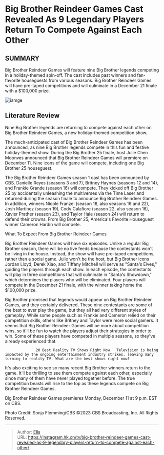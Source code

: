 # Big Brother Reindeer Games Cast Revealed As 9 Legendary Players Return To Compete Against Each Other


## SUMMARY 



  Big Brother Reindeer Games will feature nine Big Brother legends competing in a holiday-themed spin-off.   The cast includes past winners and fan-favorite houseguests from various seasons.   Big Brother Reindeer Games will have pre-taped competitions and will culminate in a December 21 finale with a $100,000 prize.  

![iamge](https://static1.srcdn.com/wordpress/wp-content/uploads/2023/11/big-brother-reindeer-games-season-1-schedule-unveiled.jpg)

## Literature Review
Nine Big Brother legends are returning to compete against each other on Big Brother Reindeer Games, a new holiday-themed competition show.




The much-anticipated cast of Big Brother Reindeer Games has been announced, as nine Big Brother legends compete in this fun and festive holiday-themed show. During the Big Brother 25 finale, host Julie Chen Moonves announced that Big Brother Reindeer Games will premiere on December 11. Nine icons of the game will compete, including one Big Brother 25 houseguest.




The Big Brother Reindeer Games season 1 cast has been announced by CBS. Danielle Reyes (seasons 3 and 7), Britney Haynes (seasons 12 and 14), and Frankie Grande (season 16) will compete. They kicked off Big Brother 25 by accidentally unleashing the multiverses via the Time Laser and returned during the season finale to announce Big Brother Reindeer Games. In addition, winners Nicole Franzel (season 18, also seasons 16 and 22), Josh Martinez (season 19), Cody Calafiore (season 22, also season 16), Xavier Prather (season 23), and Taylor Hale (season 24) will return to defend their crowns. From Big Brother 25, America&#39;s Favorite Houseguest winner Cameron Hardin will compete.


 What To Expect From Big Brother Reindeer Games 
          

Big Brother Reindeer Games will have six episodes. Unlike a regular Big Brother season, there will be no live feeds because the contestants won&#39;t be living in the house. Instead, the show will have pre-taped competitions, rather than a social game. Julie won&#39;t be the host, but Big Brother icons Jordan Lloyd, Derek Xiao, and Tiffany Mitchell will serve as &#34;Santa&#39;s Elves,&#34; guiding the players through each show. In each episode, the contestants will play in three competitions that will culminate in &#34;Santa&#39;s Showdown,&#34; which determines the players who will be eliminated. Four players will compete in the December 21 finale, with the winner taking home the $100,000 prize.





 

Big Brother promised that legends would appear on Big Brother Reindeer Games, and they certainly delivered. These nine contestants are some of the best to ever play the game, but they all had very different styles of gameplay. While some people such as Frankie and Cameron relied on their competition skills, others like Britney and Taylor were more social gamers. It seems that Big Brother Reindeer Games will be more about competition wins, so it&#39;ll be fun to watch the players adjust their strategies in order to win. Some of these players have competed in multiple seasons, so they&#39;ve already experienced that.

                  20 Best Reality TV Shows Right Now   Television is being impacted by the ongoing entertainment industry strikes, leaving many turning to reality TV. What are the best shows right now?    




It&#39;s also exciting to see so many recent Big Brother winners return to the game. It&#39;ll be thrilling to see them compete against each other, especially since many of them have never played together before. The true competition beasts will rise to the top as these legends compete on Big Brother Reindeer Games.

Big Brother Reindeer Games premieres Monday, December 11 at 9 p.m. EST on CBS.

Photo Credit: Sonja Flemming/CBS ©2023 CBS Broadcasting, Inc. All Rights Reserved.



---

> Author: [Ella](https://instagram.hk.cn/)  
> URL: https://instagram.hk.cn/tv/big-brother-reindeer-games-cast-revealed-as-9-legendary-players-return-to-compete-against-each-other/  

